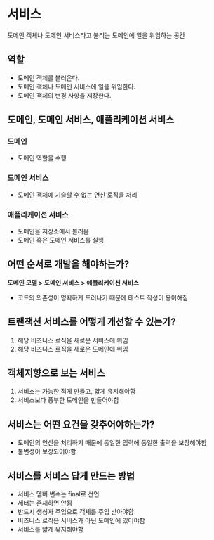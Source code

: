 # 서비스
도메인 객체나 도메인 서비스라고 불리는 도메인에 일을 위임하는 공간

## 역할
- 도메인 객체를 불러온다.
- 도메인 객체나 도메인 서비스에 일을 위임한다.
- 도메인 객체의 변경 사항을 저장한다.

## 도메인, 도메인 서비스, 애플리케이션 서비스
### 도메인
- 도메인 역할을 수행

### 도메인 서비스
- 도메인 객체에 기술할 수 없는 연산 로직을 처리

### 애플리케이션 서비스
- 도메인을 저장소에서 볼러옴
- 도메인 혹은 도메인 서비스를 실행

## 어떤 순서로 개발을 해야하는가?
**도메인 모델 > 도메인 서비스 > 애플리케이션 서비스**
- 코드의 의존성이 명확하게 드러나기 때문에 테스트 작성이 용이해짐

## 트랜잭션 서비스를 어떻게 개선할 수 있는가?
1. 해당 비즈니스 로직을 새로운 서비스에 위임
2. 해당 비즈니스 로직을 새로운 도메인에 위임

## 객체지향으로 보는 서비스
1. 서비스는 가능한 적게 만들고, 얇게 유지해야함
2. 서비스보다 풍부한 도메인을 만들어야함

## 서비스는 어떤 요건을 갖추어야하는가?
- 도메인의 연산을 처리하기 때문에 동일한 입력에 동일한 출력을 보장해야함
- 불변성이 보장되어야함

## 서비스를 서비스 답게 만드는 방법
- 서비스 멤버 변수는 final로 선언
- 세터는 존재하면 안됨
- 반드시 생성자 주입으로 객체를 주입 받아야함
- 비즈니스 로직은 서비스가 아닌 도메인에 있어야함
- 서비스를 얇게 유지해야함